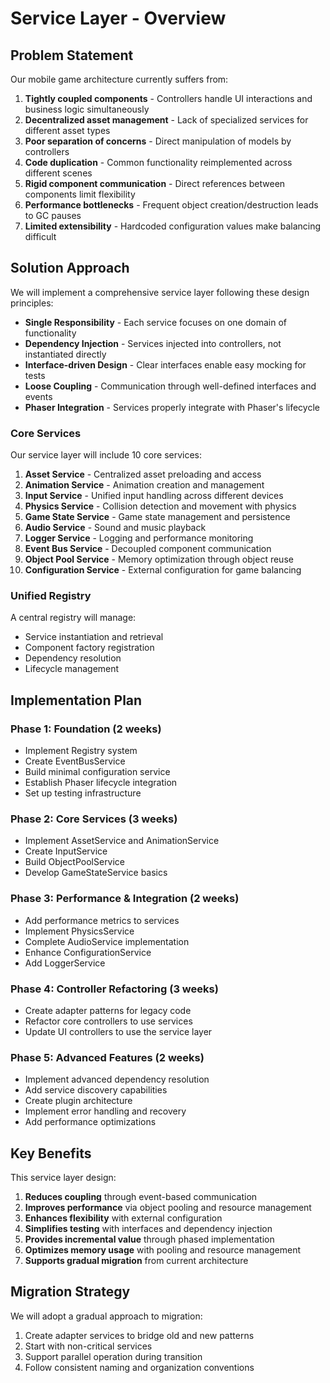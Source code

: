# Service Layer - Overview

## Problem Statement

Our mobile game architecture currently suffers from:

1. **Tightly coupled components** - Controllers handle UI interactions and business logic simultaneously
2. **Decentralized asset management** - Lack of specialized services for different asset types
3. **Poor separation of concerns** - Direct manipulation of models by controllers
4. **Code duplication** - Common functionality reimplemented across different scenes
5. **Rigid component communication** - Direct references between components limit flexibility
6. **Performance bottlenecks** - Frequent object creation/destruction leads to GC pauses
7. **Limited extensibility** - Hardcoded configuration values make balancing difficult

## Solution Approach

We will implement a comprehensive service layer following these design principles:
- **Single Responsibility** - Each service focuses on one domain of functionality
- **Dependency Injection** - Services injected into controllers, not instantiated directly
- **Interface-driven Design** - Clear interfaces enable easy mocking for tests
- **Loose Coupling** - Communication through well-defined interfaces and events
- **Phaser Integration** - Services properly integrate with Phaser's lifecycle

### Core Services

Our service layer will include 10 core services:
1. **Asset Service** - Centralized asset preloading and access
2. **Animation Service** - Animation creation and management
3. **Input Service** - Unified input handling across different devices
4. **Physics Service** - Collision detection and movement with physics
5. **Game State Service** - Game state management and persistence
6. **Audio Service** - Sound and music playback
7. **Logger Service** - Logging and performance monitoring
8. **Event Bus Service** - Decoupled component communication
9. **Object Pool Service** - Memory optimization through object reuse
10. **Configuration Service** - External configuration for game balancing

### Unified Registry

A central registry will manage:
- Service instantiation and retrieval
- Component factory registration
- Dependency resolution
- Lifecycle management

## Implementation Plan

### Phase 1: Foundation (2 weeks)
- Implement Registry system
- Create EventBusService
- Build minimal configuration service
- Establish Phaser lifecycle integration
- Set up testing infrastructure

### Phase 2: Core Services (3 weeks)
- Implement AssetService and AnimationService
- Create InputService
- Build ObjectPoolService
- Develop GameStateService basics

### Phase 3: Performance & Integration (2 weeks)
- Add performance metrics to services
- Implement PhysicsService
- Complete AudioService implementation
- Enhance ConfigurationService
- Add LoggerService

### Phase 4: Controller Refactoring (3 weeks)
- Create adapter patterns for legacy code
- Refactor core controllers to use services
- Update UI controllers to use the service layer

### Phase 5: Advanced Features (2 weeks)
- Implement advanced dependency resolution
- Add service discovery capabilities
- Create plugin architecture
- Implement error handling and recovery
- Add performance optimizations

## Key Benefits

This service layer design:
1. **Reduces coupling** through event-based communication
2. **Improves performance** via object pooling and resource management
3. **Enhances flexibility** with external configuration
4. **Simplifies testing** with interfaces and dependency injection
5. **Provides incremental value** through phased implementation
6. **Optimizes memory usage** with pooling and resource management
7. **Supports gradual migration** from current architecture

## Migration Strategy

We will adopt a gradual approach to migration:
1. Create adapter services to bridge old and new patterns
2. Start with non-critical services
3. Support parallel operation during transition
4. Follow consistent naming and organization conventions 